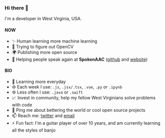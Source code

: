 ### Hi there 👋

I'm a developer in West Virginia, USA.

#### NOW
* ✨ Human learning more machine learning
* 🤌 Trying to figure out OpenCV
* 🌍 Publishing more open source
* 🏢 Helping people speak again at **SpokenAAC** ([github](https://github.com/spokenaac) and [website](https://www.spokenaac.com))

#### BIO
* 🌱 Learning more everyday
* ⚙️ Each week I use: `.js`, `.jsx/.tsx`, `.vue`, `.py` or `.ipynb`
* ⚙️ Less often I use: `.java` or `.swift`
* 📈 Invest in community, help my fellow West Virginians solve problems with code
* 💬 Ping me about bettering the world or cool open source projects
* 📫 Reach me: [twitter](https://twitter.com/MightBeAndrew_) and [email](mailto:aslyons001@gmail.com)
* ⚡️ Fun fact: I'm a guitar player of over 10 years, and am currently learning all the styles of banjo
